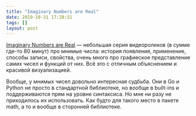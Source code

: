 ```yaml
---
title: "Imaginary Numbers are Real"
date: 2019-10-31 17:28:51
tags: []
layout: post
---
```


[Imaginary Numbers are Real](https://www.youtube.com/playlist?list=PLiaHhY2iBX9g6KIvZ_703G3KJXapKkNaF)  — небольшая серия видеороликов (в сумме где-то 80 минут) про мнимые числа: история появления, применение, способы записи, свойства, очень много про графиеское представление самих чисел и функций от них. Всё это с отличным объяснением и красивой визуализацией.

Вообще, у мнимых чисел довольно интересная судбьба. Они в Go и Python не просто в стандартной библиотеке, но вообще в built-ins и поддерживаются прям на уровне синтаксиса. Но мне ни разу не приходилось их использовать. Как будто для такого место в пакете math, а то и вообще в сторонней библиотеке.
